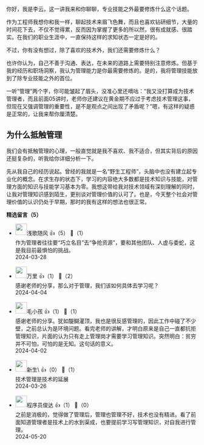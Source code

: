 你好，我是李云。这一讲我来和你聊聊，专业技能之外最要修炼什么这个话题。

作为工程师我想你和我一样，聊起技术来眉飞色舞，而且也喜欢钻研细节，大量的时间花下去，不仅不觉得累，反而因为掌握了更多的所以然，很有成就感、很踏实。在我们的职业生涯中，一直保持这样的求知状态一定是好的。

不过，你有没有想过，除了喜欢的技术外，我们还需要修炼什么？

也许你认为，自己不善于沟通、表达，在未来的道路上需要特别注意修炼。但基于我的经历和职场洞察，我认为管理能力是你最需要修炼的。是的，我将管理技能放到了除专业技能之外的首位。

一听“管理”两个字，你可能皱起了眉头，没准心里还嘀咕：“我又没打算成为技术管理者，而且前面05讲时，老师你还建议在黄金期不应过于考虑技术管理这事，但现在又强调管理的重要性，是不是观点之间出现了矛盾呢？”嗯，有这样的疑惑是正常的，让我来帮你厘清楚。

## 为什么抵触管理

我们会有抵触管理的心理，一般直觉就是我不喜欢、我不适合，但其实背后的原因还挺复杂的，听我给你详细分析一下。

先从我自己的经历说起。曾经的我就是一名“野生工程师”，头脑中也没有建立起专业化的概念。在求生存的状态下，学习的内容绝大多数都是技术知识与技能，对管理方面的知识与技能学习基本为零。我想这带给我对技术领域有深刻理解的同时，让我对管理知识感到陌生，更别谈对管理价值的认可了。也是，今天整个社会对管理价值的认识仍处于早期，那时的我有这样的想法也很正常。
<div><strong>精选留言（5）</strong></div><ul>
<li><img src="https://static001.geekbang.org/account/avatar/00/14/b9/2a/4723acab.jpg" width="30px"><span>浅歌随风</span> 👍（5） 💬（1）<div>作为管理者往往要“巧立名目”去“争抢资源”，要和其他团队、人虚与委蛇，这是我目前最惧怕的挑战。</div>2024-03-28</li><br/><li><img src="https://static001.geekbang.org/account/avatar/00/10/6d/ef/08132ab2.jpg" width="30px"><span>万里</span> 👍（1） 💬（2）<div>感谢老师的分享，那么对于管理，我们该如何具体去学习呢？</div>2024-04-04</li><br/><li><img src="https://static001.geekbang.org/account/avatar/00/14/f5/46/e0d091ac.jpg" width="30px"><span>毛小孩</span> 👍（1） 💬（1）<div>感谢老师的分享。犹如醍醐灌顶，我也是很反感管理的，因此工作中碰了不少壁，之前总认为是环境问题。看完老师的讲解，才明白原来是自己一直都抗拒管理知识，片面的认为只有走上管理岗才需要学习管理知识。突然明白：贫穷并不可怕，可怕的是无知。这句话的意义。</div>2024-04-02</li><br/><li><img src="https://static001.geekbang.org/account/avatar/00/12/57/f0/f6155d5f.jpg" width="30px"><span>新生\</span> 👍（0） 💬（1）<div>技术管理是技术的延展</div>2024-03-26</li><br/><li><img src="https://static001.geekbang.org/account/avatar/00/10/e6/1c/9d3744ee.jpg" width="30px"><span>程序员俊达</span> 👍（1） 💬（0）<div>之前是消极的，觉得做了管理后，管理也管理不好，技术也没有精进。看了前面知道管理者是技术上的水到渠成，也要提前学习写管理知识，对自我进行管理。</div>2024-05-20</li><br/>
</ul>